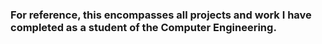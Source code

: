 ### For reference, this encompasses all projects and work I have completed as a student of the Computer Engineering.
